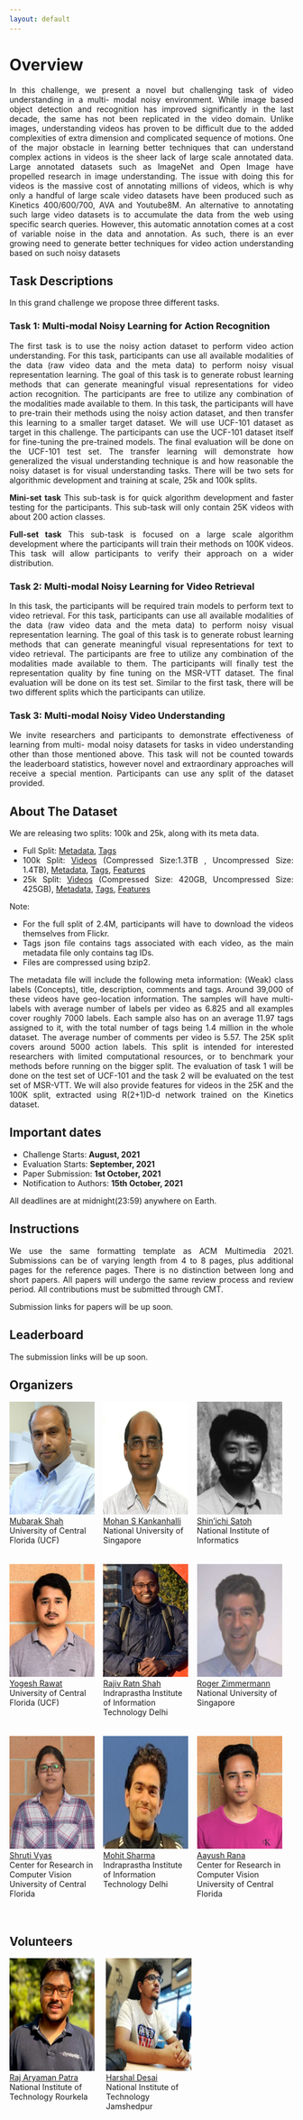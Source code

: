 ```yaml
---
layout: default
---
```


# Overview

<div style="text-align: justify">
In this challenge, we present a novel but challenging task of video understanding in a multi-
modal noisy environment. While image based object detection and recognition has improved
significantly in the last decade, the same has not been replicated in the video domain. Unlike
images, understanding videos has proven to be difficult due to the added complexities of
extra dimension and complicated sequence of motions. One of the major obstacle in learning
better techniques that can understand complex actions in videos is the sheer lack of large
scale annotated data. Large annotated datasets such as ImageNet and Open Image have propelled research in image understanding. The issue with doing this for videos is the
massive cost of annotating millions of videos, which is why only a handful of large scale
video datasets have been produced such as Kinetics 400/600/700, AVA and
Youtube8M. An alternative to annotating such large video datasets is to accumulate the
data from the web using specific search queries. However, this automatic annotation comes
at a cost of variable noise in the data and annotation. As such, there is an ever growing need
to generate better techniques for video action understanding based on such noisy datasets
</div>

## Task Descriptions

In this grand challenge we propose three different tasks.

### Task 1: Multi-modal Noisy Learning for Action Recognition

<div style="text-align: justify">
The first task is to use the noisy action dataset to perform video action understanding. For
this task, participants can use all available modalities of the data (raw video data and the
meta data) to perform noisy visual representation learning. The goal of this task is to generate
robust learning methods that can generate meaningful visual representations for video action
recognition. The participants are free to utilize any combination of the modalities made
available to them.
In this task, the participants will have to
pre-train their methods using the noisy action
dataset, and then transfer this learning to a smaller target dataset. We will use UCF-101
dataset as target in this challenge. The participants can use the UCF-101 dataset itself for
fine-tuning the pre-trained models. The final evaluation will be done on the UCF-101 test set. The transfer learning will demonstrate how generalized the visual understanding technique
is and how reasonable the noisy dataset is for visual understanding tasks. There will be two
sets for algorithmic development and training at scale, 25k and 100k splits.

**Mini-set task** This sub-task is for quick algorithm development and faster testing for the
participants. This sub-task will only contain 25K videos with about 200 action classes.

**Full-set task** This sub-task is focused on a large scale algorithm development where the
participants will train their methods on 100K videos. This task will allow participants to
verify their approach on a wider distribution.

</div>

### Task 2: Multi-modal Noisy Learning for Video Retrieval

<div style="text-align: justify">
In this task, the participants will be required train models to perform text to video retrieval.
For this task, participants can use all available modalities of the data (raw video data and
the meta data) to perform noisy visual representation learning. The goal of this task is to
generate robust learning methods that can generate meaningful visual representations for
text to video retrieval. The participants are free to utilize any combination of the modalities
made available to them. The participants will finally test the representation quality by fine
tuning on the MSR-VTT dataset. The final evaluation will be done on its test set. Similar
to the first task, there will be two different splits which the participants can utilize.
</div>

### Task 3: Multi-modal Noisy Video Understanding

<div style="text-align: justify">
We invite researchers and participants to demonstrate effectiveness of learning from multi-
modal noisy datasets for tasks in video understanding other than those mentioned above. This
task will not be counted towards the leaderboard statistics, however novel and extraordinary
approaches will receive a special mention. Participants can use any split of the dataset
provided.
</div>

## About The Dataset

<div style="text-align: justify">
We are releasing two splits: 100k and 25k, along with its meta data.

- Full Split: [Metadata](https://drive.google.com/file/d/1Zj0Lf4JYUc_8pnHyKe23ctAWWn3JCR9q/view?usp=sharing), [Tags](https://drive.google.com/file/d/12Hc1bUrTxzB9mKDwJ2bT4HFtx4AqKucZ/view?usp=sharing)
- 100k Split: [Videos](#) (Compressed Size:1.3TB , Uncompressed Size: 1.4TB), [Metadata](https://drive.google.com/file/d/1f81Q-N7DY21wFenS1ThbgO7kWpWGJseb/view?usp=sharing), [Tags](https://drive.google.com/file/d/11uSVC3dw9Om7bT25hC_pqh7WPNRBQMXW/view?usp=sharing), [Features](https://drive.google.com/file/d/19qIUb4iOprVm-M3cI7d_5fJzTnzArepO/view?usp=sharing)
- 25k Split: [Videos](https://drive.google.com/file/d/1frvv3JXRoiTn7hubMTl5BQDdVIcY9XO9/view?usp=sharing) (Compressed Size: 420GB, Uncompressed Size: 425GB), [Metadata](https://drive.google.com/file/d/1y_QP0Vm4KKCaTSTiY3MrX347Fs14kZ1o/view?usp=sharing), [Tags](https://drive.google.com/file/d/1grVNqoR1MobJe0vWYe77zSdbdyYVvHMP/view?usp=sharing), [Features](https://drive.google.com/file/d/1gpwLppZ_noSHxFTXvXDH1zWK27q-7e2z/view?usp=sharing)

Note:

- For the full split of 2.4M, participants will have to download the videos themselves from Flickr.
- Tags json file contains tags associated with each video, as the main metadata file only contains tag IDs.
- Files are compressed using bzip2.

The metadata file will include the following meta information: (Weak) class labels (Concepts), title, description, comments and
tags. Around 39,000 of these videos have geo-location information. The samples will have
multi-labels with average number of labels per video as 6.825 and all examples cover roughly
7000 labels. Each sample also has on an average 11.97 tags assigned to it, with the total
number of tags being 1.4 million in the whole dataset. The average number of comments
per video is 5.57.
The 25K split covers around 5000 action labels. This split is intended for interested
researchers with limited computational resources, or to benchmark your methods before running on the bigger split. The evaluation of task 1 will be done on the test set of UCF-101 and the task 2 will be evaluated on the test set of MSR-VTT. We will also provide features for videos in the 25K and the 100K split, extracted using R(2+1)D-d network trained on the Kinetics dataset.

</div>

## Important dates

- Challenge Starts: <strong>August, 2021</strong>
- Evaluation Starts: <strong>September, 2021 </strong>
- Paper Submission: <strong>1st October, 2021</strong>
- Notification to Authors: <strong>15th October, 2021</strong>

All deadlines are at midnight(23:59) anywhere on Earth.

## Instructions

<div style="text-align: justify">
We use the same formatting template as ACM Multimedia 2021. Submissions can be of varying length from 4 to 8 pages, plus additional pages for the reference pages. There is no distinction between long and short papers. All papers will undergo the same review process and review period. All contributions must be submitted through CMT.

Submission links for papers will be up soon.

</div>

## Leaderboard

The submission links will be up soon.

## Organizers

<div style="display: flex">
  <div style="width:30%">
    <a href="https://www.crcv.ucf.edu/person/mubarak-shah/">
    <img alt="Mubarak Shah" src="pics/mubarak.jpg" width="200" height="200" >
    </a><br>
    <a href="https://www.crcv.ucf.edu/person/mubarak-shah/">Mubarak Shah</a><br>
    University of Central Florida (UCF) </br>
  </div>
  
  <div style="width:3%">
  </div>
  
  <div style="width:30%">
    <a href="https://www.comp.nus.edu.sg/~mohan/">
    <img alt="Mohan S Kankanhalli" src="pics/mohan.jpg" width="200" height="200">
    </a><br>
  <a href="https://www.comp.nus.edu.sg/~mohan/">Mohan S Kankanhalli</a><br>
    National University of Singapore  </br>
  </div>
 
  
  <div style="width:3%">
  </div>
  
  <div style="width:30%">
    <a href="http://research.nii.ac.jp/~satoh/index.html">
    <img alt="Shin’ichi Satoh" src="pics/shinchi.jpg" width="200" height="200">
    </a><br>
  <a href="http://research.nii.ac.jp/~satoh/index.html">Shin’ichi Satoh</a><br>
    National Institute of Informatics </br>
  </div>

</div>
</br> </br>

<div style="display: flex">

  <div style="width:30%">
    <a href="https://www.crcv.ucf.edu/person/rawat/">
    <img alt="Yogesh Rawat" src="pics/yogesh.jpg" width="200" height="200">
    </a><br>
  <a href="https://www.crcv.ucf.edu/person/rawat/">Yogesh Rawat</a><br>
    University of Central Florida (UCF)
  </div>
  
  <div style="width:3%">
  </div>
  
  <div style="width:30%">
    <a href="http://midas.iiitd.edu.in/team/rajiv-ratn-shah.html">
    <img alt="Rajiv Ratn Shah" src="pics/rajiv.jpeg"  width="200" height="200" >
    </a><br>
    <a href="http://midas.iiitd.edu.in/team/rajiv-ratn-shah.html">Rajiv Ratn Shah</a><br>
    Indraprastha Institute of Information Technology Delhi
  </div>
 
  
  <div style="width:3%">
  </div>
  
   <div style="width:30%">
    <a href="https://www.comp.nus.edu.sg/~rogerz/">
    <img alt="Roger Zimmermann" src="pics/roger.png" width="200" height="200">
    </a><br>
  <a href="https://www.comp.nus.edu.sg/~rogerz/">Roger Zimmermann</a><br>
    National University of Singapore
  </div>

</div>
</br> </br>

<div style="display: flex">
 <div style="width:30%">
    <a href="https://www.linkedin.com/in/shruti-vyas-42605b70/">
    <img alt="Shruti Vyas" src="pics/shruti.jpg"  width="200" height="200">
    </a><br>
  <a href="https://www.linkedin.com/in/shruti-vyas-42605b70/">Shruti Vyas</a><br>
    Center for Research in Computer Vision
    University of Central Florida
  </div>
  
  <div style="width:3%">
  </div>
  
 <div style="width:30%">
    <a href="https://mohitsharma29.github.io/about/">
    <img alt="Mohit Sharma" src="pics/mohit.jpg"  width="200" height="200">
    </a><br>
  <a href="https://mohitsharma29.github.io/about/">Mohit Sharma</a><br>
    Indraprastha Institute of Information Technology Delhi
  </div>
 
  
  <div style="width:3%">
  </div>
  
 <div style="width:30%">
    <a href="https://www.linkedin.com/in/aayush-jung-rana-5893385b/">
    <img alt="Aayush Rana" src="pics/aayush.jpeg"   width="200" height="200">
    </a><br>
  <a href="https://www.linkedin.com/in/aayush-jung-rana-5893385b/">Aayush Rana</a><br>
    Center for Research in Computer Vision
    University of Central Florida
  </div>

</div>
</br> </br>

## Volunteers

<div style="display: flex">

  <div style="width:30%">
    <a href="https://www.linkedin.com/in/raj-aaryaman-p-4b3a70101">
    <img alt="Raj Aaryaman Patra" src="pics/raj.jpg" width="200" height="200">
    </a><br>
    <a href="https://www.linkedin.com/in/raj-aaryaman-p-4b3a70101">Raj Aryaman Patra</a><br>
    National Institute of Technology Rourkela
  </div>
  
  <div style="width:4%">
  </div>
  
  <div style="width:30%">
    <a href="https://www.linkedin.com/in/harshal-desai-863027147">
    <img alt="Harshal Desai" src="pics/harshal.jpg" width="200" height="200">
    </a><br>
  <a href="https://www.linkedin.com/in/harshal-desai-863027147">Harshal Desai</a><br>
    National Institute of Technology Jamshedpur
  </div>
    <div style="width:4%">
  </div>
